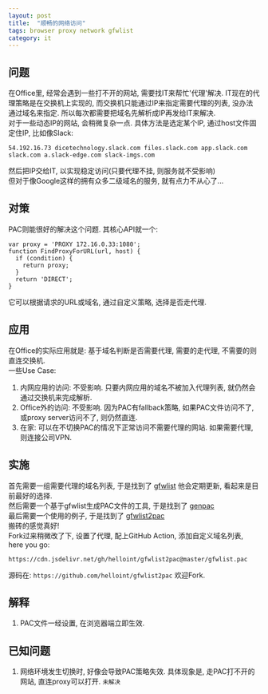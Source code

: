 ```yaml
---
layout: post
title:  "顺畅的网络访问"
tags: browser proxy network gfwlist
category: it
---
```

## 问题  
在Office里, 经常会遇到一些打不开的网站, 需要找IT来帮忙'代理'解决.
IT现在的代理策略是在交换机上实现的, 而交换机只能通过IP来指定需要代理的列表, 没办法通过域名来指定.
所以每次都需要把域名先解析成IP再发给IT来解决.  
对于一些动态IP的网站, 会稍微复杂一点. 具体方法是选定某个IP, 通过host文件固定住IP, 比如像Slack:
```
54.192.16.73 dicetechnology.slack.com files.slack.com app.slack.com slack.com a.slack-edge.com slack-imgs.com
```
然后把IP交给IT, 以实现稳定访问(只要代理不挂, 则服务就不受影响)  
但对于像Google这样的拥有众多二级域名的服务, 就有点力不从心了...  

## 对策
PAC则能很好的解决这个问题. 其核心API就一个:
```
var proxy = 'PROXY 172.16.0.33:1080';
function FindProxyForURL(url, host) {
  if (condition) {
    return proxy;
  }
  return 'DIRECT';
}
```
它可以根据请求的URL或域名, 通过自定义策略, 选择是否走代理.  

## 应用
在Office的实际应用就是: 基于域名判断是否需要代理, 需要的走代理, 不需要的则直连交换机.  
一些Use Case:
1. 内网应用的访问: 不受影响. 只要内网应用的域名不被加入代理列表, 就仍然会通过交换机来完成解析.  
2. Office外的访问: 不受影响. 因为PAC有fallback策略, 如果PAC文件访问不了, 或proxy server访问不了, 则仍然直连.
3. 在家: 可以在不切换PAC的情况下正常访问不需要代理的网站. 如果需要代理, 则连接公司VPN.

## 实施
首先需要一组需要代理的域名列表, 于是找到了 [gfwlist](https://github.com/gfwlist/gfwlist) 他会定期更新, 看起来是目前最好的选择.  
然后需要一个基于gfwlist生成PAC文件的工具, 于是找到了 [genpac](https://github.com/JinnLynn/genpac)  
最后需要一个使用的例子, 于是找到了 [gfwlist2pac](https://github.com/petronny/gfwlist2pac)  
搬砖的感觉真好!  
Fork过来稍微改了下, 设置了代理, 配上GitHub Action, 添加自定义域名列表, here you go:
```
https://cdn.jsdelivr.net/gh/helloint/gfwlist2pac@master/gfwlist.pac
```
源码在: `https://github.com/helloint/gfwlist2pac` 欢迎Fork.

## 解释
1. PAC文件一经设置, 在浏览器端立即生效.

## 已知问题
1. 网络环境发生切换时, 好像会导致PAC策略失效. 具体现象是, 走PAC打不开的网站, 直连proxy可以打开. `未解决`
